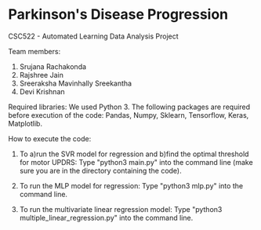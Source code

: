 # Parkinson's Disease Progression
CSC522 - Automated Learning Data Analysis Project

Team members:
1. Srujana Rachakonda
2. Rajshree Jain
3. Sreeraksha Mavinhally Sreekantha
4. Devi Krishnan

Required libraries:
We used Python 3. The following packages are required before execution of the code:
Pandas, Numpy, Sklearn, Tensorflow, Keras, Matplotlib.


How to execute the code:

1. To a)run the SVR model for regression and b)find the optimal threshold for motor UPDRS:
Type "python3 main.py" into the command line (make sure you are in the directory containing the code).

2. To run the MLP model for regression:
Type "python3 mlp.py" into the command line.

3. To run the multivariate linear regression model:
Type "python3 multiple_linear_regression.py" into the command line.
